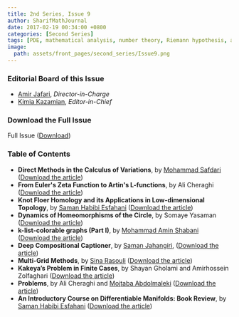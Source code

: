 ```yaml
---
title: 2nd Series, Issue 9
author: SharifMathJournal
date: 2017-02-19 00:34:00 +0800
categories: [Second Series]
tags: [PDE, mathematical analysis, number theory, Riemann hypothesis, algebra, algebraic topology, topology, knot theory, Floer homology, dynamical systems, graph theory, machine learning, numerical analysis, Shahshahani, book review, problems, Kakeya problem]
image:
  path: assets/front_pages/second_series/Issue9.png
---
```

### Editorial Board of this Issue
- [Amir Jafari](https://math.sharif.ir/faculties/ajafari), _Director-in-Charge_
- [Kimia Kazamian](https://www.linkedin.com/in/chemia), _Editor-in-Chief_

   
### Download the Full Issue
Full Issue ([Download](/assets/archive/secondSeries/2ndSeries_Issue9.pdf))

### Table of Contents

- **Direct Methods in the Calculus of Variations**, by [Mohammad Safdari](https://qcpages.qc.cuny.edu/~zakeri/) ([Download the article](/assets/archive/secondSeries/articles/Issue9/1.pdf))
- **From Euler's Zeta Function to Artin's L-functions**, by Ali Cheraghi ([Download the article](/assets/archive/secondSeries/articles/Issue9/2.pdf))
- **Knot Floer Homology and its Applications in Low-dimensional Topology**, by [Saman Habibi Esfahani](https://scholars.duke.edu/person/1277399) ([Download the article](/assets/archive/secondSeries/articles/Issue9/3.pdf))
- **Dynamics of Homeomorphisms of the Circle**, by Somaye Yasaman ([Download the article](/assets/archive/secondSeries/articles/Issue9/4.pdf))
- **k-list-colorable graphs (Part I)**, by [Mohammad Amin Shabani](https://aminshabani.github.io/) ([Download the article](/assets/archive/secondSeries/articles/Issue9/5.pdf))
- **Deep Compositional Captioner**, by [Saman Jahangiri](https://github.com/sjhn), ([Download the article](/assets/archive/secondSeries/articles/Issue9/6.pdf))
- **Multi-Grid Methods**, by [Sina Rasouli](https://www.linkedin.com/in/sina-rasouli/) ([Download the article](/assets/archive/secondSeries/articles/Issue9/7.pdf))
- **Kakeya’s Problem in Finite Cases**, by Shayan Gholami and Amirhossein Zolfaghari ([Download the article](/assets/archive/secondSeries/articles/Issue9/8.pdf))
- **Problems**, by Ali Cheraghi and [Mojtaba Abdolmaleki](https://www.linkedin.com/in/mojtaba-abdolmaleki-142879119/) ([Download the article](/assets/archive/secondSeries/articles/Issue9/9.pdf))
- **An Introductory Course on Differentiable Manifolds: Book Review**, by [Saman Habibi Esfahani](https://scholars.duke.edu/person/1277399) ([Download the article](/assets/archive/secondSeries/articles/Issue9/10.pdf))
